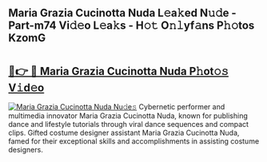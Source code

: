 ## Maria Grazia Cucinotta Nuda L𝚎a𝚔ed N𝚞𝚍e - Part-m74 Vi𝚍𝚎o L𝚎a𝚔s - H𝚘𝚝 O𝚗𝚕yf𝚊ns P𝚑𝚘tos KzomG

# <h2><a href="http://kf4fa8.oniu.top/?m=Maria+Grazia+Cucinotta+Nuda">🔗👉 🔴 Maria Grazia Cucinotta Nuda P𝚑ot𝚘𝚜 V𝚒d𝚎o</a></h2>

[![Maria Grazia Cucinotta Nuda Nu𝚍e𝚜](https://i.imgur.com/0qMVB7G.gif)](http://kf4fa8.oniu.top/?m=Maria+Grazia+Cucinotta+Nuda)
Cybernetic performer and multimedia innovator Maria Grazia Cucinotta Nuda, known for publishing dance and lifestyle tutorials through viral dance sequences and compact clips. Gifted costume designer assistant Maria Grazia Cucinotta Nuda, famed for their exceptional skills and accomplishments in assisting costume designers.  
